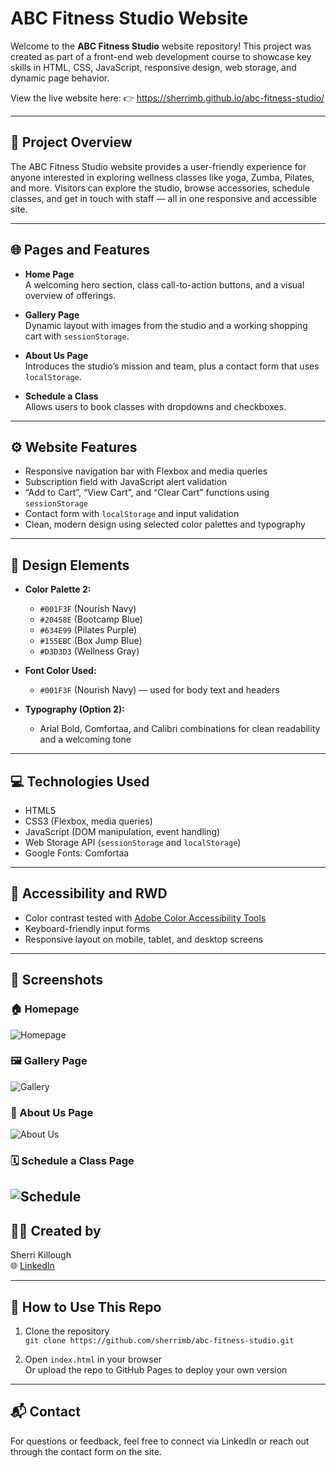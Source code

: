 # ABC Fitness Studio Website

Welcome to the **ABC Fitness Studio** website repository! This project was created as part of a front-end web development course to showcase key skills in HTML, CSS, JavaScript, responsive design, web storage, and dynamic page behavior.

View the live website here: 👉 https://sherrimb.github.io/abc-fitness-studio/

---

## 🧘 Project Overview

The ABC Fitness Studio website provides a user-friendly experience for anyone interested in exploring wellness classes like yoga, Zumba, Pilates, and more. Visitors can explore the studio, browse accessories, schedule classes, and get in touch with staff — all in one responsive and accessible site.

---

## 🌐 Pages and Features

- **Home Page**  
  A welcoming hero section, class call-to-action buttons, and a visual overview of offerings.

- **Gallery Page**  
  Dynamic layout with images from the studio and a working shopping cart with `sessionStorage`.

- **About Us Page**  
  Introduces the studio’s mission and team, plus a contact form that uses `localStorage`.

- **Schedule a Class**  
  Allows users to book classes with dropdowns and checkboxes.

---

## ⚙️ Website Features

- Responsive navigation bar with Flexbox and media queries
- Subscription field with JavaScript alert validation
- “Add to Cart”, “View Cart”, and “Clear Cart” functions using `sessionStorage`
- Contact form with `localStorage` and input validation
- Clean, modern design using selected color palettes and typography

---

## 🎨 Design Elements

- **Color Palette 2:**
  - `#001F3F` (Nourish Navy)
  - `#20458E` (Bootcamp Blue)
  - `#634E99` (Pilates Purple)
  - `#155EBC` (Box Jump Blue)
  - `#D3D3D3` (Wellness Gray)

- **Font Color Used:**
  - `#001F3F` (Nourish Navy) — used for body text and headers

- **Typography (Option 2):**
  - Arial Bold, Comfortaa, and Calibri combinations for clean readability and a welcoming tone

---

## 💻 Technologies Used

- HTML5
- CSS3 (Flexbox, media queries)
- JavaScript (DOM manipulation, event handling)
- Web Storage API (`sessionStorage` and `localStorage`)
- Google Fonts: Comfortaa

---

## 🧪 Accessibility and RWD

- Color contrast tested with [Adobe Color Accessibility Tools](https://color.adobe.com/create/color-accessibility)
- Keyboard-friendly input forms
- Responsive layout on mobile, tablet, and desktop screens

---



## 📸 Screenshots

### 🏠 Homepage
![Homepage](homepage.png)

### 🖼️ Gallery Page
![Gallery](gallery.png)

### 📖 About Us Page
![About Us](about.png)

### 🗓️ Schedule a Class Page
![Schedule](schedule.png)
---

## 👩‍💻 Created by

Sherri Killough  
🌐 [LinkedIn](https://www.linkedin.com/in/sherrikillough/)

---

## 📂 How to Use This Repo

1. Clone the repository  
   `git clone https://github.com/sherrimb/abc-fitness-studio.git`

2. Open `index.html` in your browser  
   Or upload the repo to GitHub Pages to deploy your own version

---

## 📬 Contact

For questions or feedback, feel free to connect via LinkedIn or reach out through the contact form on the site.
